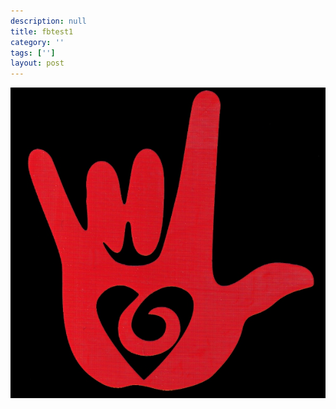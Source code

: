 ```yaml
---
description: null
title: fbtest1
category: ''
tags: ['']
layout: post
---
```

![fbtest1](uploads/2015-05-28-fbtest1.jpg)